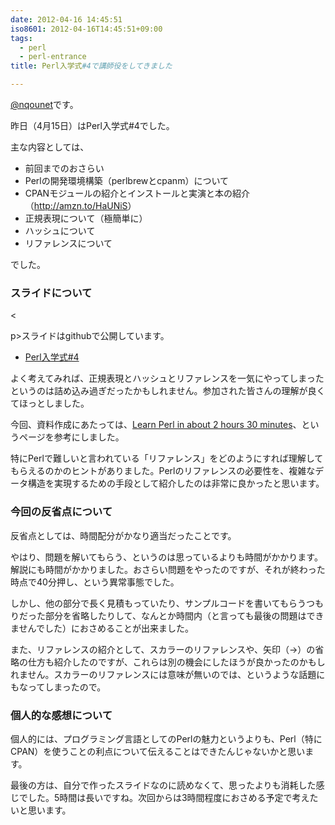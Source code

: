 ```yaml
---
date: 2012-04-16 14:45:51
iso8601: 2012-04-16T14:45:51+09:00
tags:
  - perl
  - perl-entrance
title: Perl入学式#4で講師役をしてきました

---
```


<p><a href="https://twitter.com/nqounet">@nqounet</a>です。</p>

<p>昨日（4月15日）はPerl入学式#4でした。</p>

<p>主な内容としては、</p>

<ul>
<li>前回までのおさらい</li>
<li>Perlの開発環境構築（perlbrewとcpanm）について</li>
<li>CPANモジュールの紹介とインストールと実演と本の紹介（<a href="http://www.amazon.co.jp/gp/product/486267108X/ref=as_li_qf_sp_asin_il_tl?ie=UTF8&amp;tag=nqounet-22&amp;linkCode=as2&amp;camp=247&amp;creative=1211&amp;creativeASIN=486267108X">http://amzn.to/HaUNiS</a>）</li>
<li>正規表現について（極簡単に）</li>
<li>ハッシュについて</li>
<li>リファレンスについて</li>
</ul>

<p>でした。</p>



<h3>スライドについて</h3>

<p><</p>

<p>p>スライドはgithubで公開しています。</p>

<ul>
<li><a href="http://www.perl-entrance.org/2012/handout/perlentrance04/index.html">Perl入学式#4</a></li>
</ul>

<p>よく考えてみれば、正規表現とハッシュとリファレンスを一気にやってしまったというのは詰め込み過ぎだったかもしれません。参加された皆さんの理解が良くてほっとしました。</p>

<p>今回、資料作成にあたっては、<a href="http://qntm.org/files/perl/perl.html">Learn Perl in about 2 hours 30 minutes</a>、というページを参考にしました。</p>

<p>特にPerlで難しいと言われている「リファレンス」をどのようにすれば理解してもらえるのかのヒントがありました。Perlのリファレンスの必要性を、複雑なデータ構造を実現するための手段として紹介したのは非常に良かったと思います。</p>

<h3>今回の反省点について</h3>

<p>反省点としては、時間配分がかなり適当だったことです。</p>

<p>やはり、問題を解いてもらう、というのは思っているよりも時間がかかります。解説にも時間がかかりました。おさらい問題をやったのですが、それが終わった時点で40分押し、という異常事態でした。</p>

<p>しかし、他の部分で長く見積もっていたり、サンプルコードを書いてもらうつもりだった部分を省略したりして、なんとか時間内（と言っても最後の問題はできませんでした）におさめることが出来ました。</p>

<p>また、リファレンスの紹介として、スカラーのリファレンスや、矢印（->）の省略の仕方も紹介したのですが、これらは別の機会にしたほうが良かったのかもしれません。スカラーのリファレンスには意味が無いのでは、というような話題にもなってしまったので。</p>

<h3>個人的な感想について</h3>

<p>個人的には、プログラミング言語としてのPerlの魅力というよりも、Perl（特にCPAN）を使うことの利点について伝えることはできたんじゃないかと思います。</p>

<p>最後の方は、自分で作ったスライドなのに読めなくて、思ったよりも消耗した感じでした。5時間は長いですね。次回からは3時間程度におさめる予定で考えたいと思います。</p>
    	